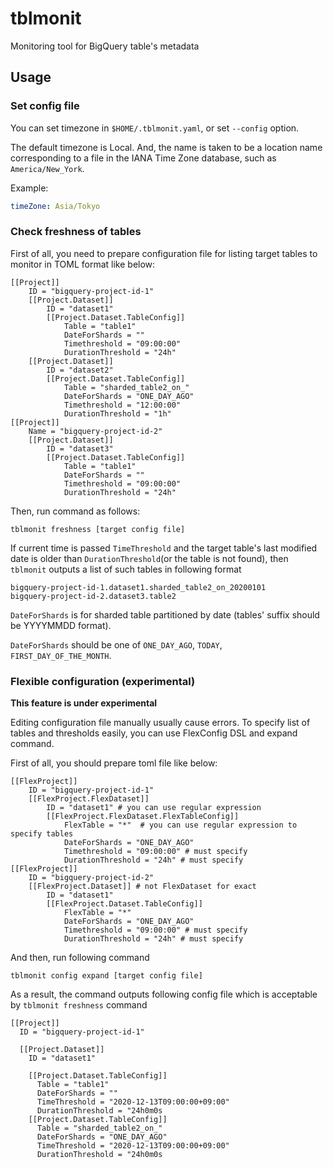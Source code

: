 # tblmonit

Monitoring tool for BigQuery table's metadata

## Usage

### Set config file

You can set timezone in `$HOME/.tblmonit.yaml`, or set `--config` option.

The default timezone is Local.
And, the name is taken to be a location name corresponding to a file in the IANA Time Zone database, such as `America/New_York`.

Example:

```yaml
timeZone: Asia/Tokyo
```

### Check freshness of tables

First of all, you need to prepare configuration file for listing target tables to monitor in TOML format like below:

```
[[Project]]
    ID = "bigquery-project-id-1"
    [[Project.Dataset]]
        ID = "dataset1"
        [[Project.Dataset.TableConfig]]
            Table = "table1"
            DateForShards = ""
            Timethreshold = "09:00:00"
            DurationThreshold = "24h"
    [[Project.Dataset]]
        ID = "dataset2"
        [[Project.Dataset.TableConfig]]
            Table = "sharded_table2_on_"
            DateForShards = "ONE_DAY_AGO"
            Timethreshold = "12:00:00"
            DurationThreshold = "1h"
[[Project]]
    Name = "bigquery-project-id-2"
    [[Project.Dataset]]
        ID = "dataset3"
        [[Project.Dataset.TableConfig]]
            Table = "table1"
            DateForShards = ""
            Timethreshold = "09:00:00"
            DurationThreshold = "24h"
```

Then, run command as follows:
```
tblmonit freshness [target config file]
```

If current time is passed `TimeThreshold` and the target table's last modified date is older than `DurationThreshold`(or the table is not found), then `tblmonit` outputs a list of such tables in following format

```
bigquery-project-id-1.dataset1.sharded_table2_on_20200101
bigquery-project-id-2.dataset3.table2
```

`DateForShards` is for sharded table partitioned by date (tables' suffix should be YYYYMMDD format).

`DateForShards` should be one of `ONE_DAY_AGO`, `TODAY`, `FIRST_DAY_OF_THE_MONTH`.

### Flexible configuration (experimental)

**This feature is under experimental**

Editing configuration file manually usually cause errors.
To specify list of tables and thresholds easily, you can use FlexConfig DSL and expand command.

First of all, you should prepare toml file like below:

```
[[FlexProject]]
    ID = "bigquery-project-id-1"
    [[FlexProject.FlexDataset]]
        ID = "dataset1" # you can use regular expression
        [[FlexProject.FlexDataset.FlexTableConfig]]
            FlexTable = "*"  # you can use regular expression to specify tables
            DateForShards = "ONE_DAY_AGO"
            Timethreshold = "09:00:00" # must specify
            DurationThreshold = "24h" # must specify
[[FlexProject]]
    ID = "bigquery-project-id-2"
    [[FlexProject.Dataset]] # not FlexDataset for exact
        ID = "dataset1"
        [[FlexProject.Dataset.TableConfig]]
            FlexTable = "*"
            DateForShards = "ONE_DAY_AGO"
            Timethreshold = "09:00:00" # must specify
            DurationThreshold = "24h" # must specify
```

And then, run following command

```
tblmonit config expand [target config file]
```

As a result, the command outputs following config file which is acceptable by `tblmonit freshness` command

```
[[Project]]
  ID = "bigquery-project-id-1"

  [[Project.Dataset]]
    ID = "dataset1"

    [[Project.Dataset.TableConfig]]
      Table = "table1"
      DateForShards = ""
      TimeThreshold = "2020-12-13T09:00:00+09:00"
      DurationThreshold = "24h0m0s
    [[Project.Dataset.TableConfig]]
      Table = "sharded_table2_on_"
      DateForShards = "ONE_DAY_AGO"
      TimeThreshold = "2020-12-13T09:00:00+09:00"
      DurationThreshold = "24h0m0s
```
